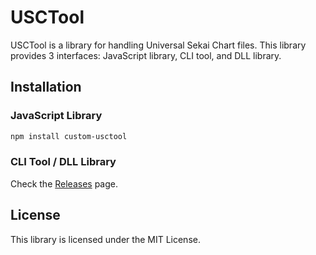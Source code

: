 # USCTool

USCTool is a library for handling Universal Sekai Chart files.
This library provides 3 interfaces: JavaScript library, CLI tool, and DLL library.

## Installation

### JavaScript Library

```bash
npm install custom-usctool
```

### CLI Tool / DLL Library

Check the [Releases](https://github.com/Untitled-Sekai/custom-usctool/releases) page.

## License

This library is licensed under the MIT License.
